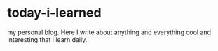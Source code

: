 # today-i-learned
my personal blog. Here I write about anything and everything cool and interesting that i learn daily.
